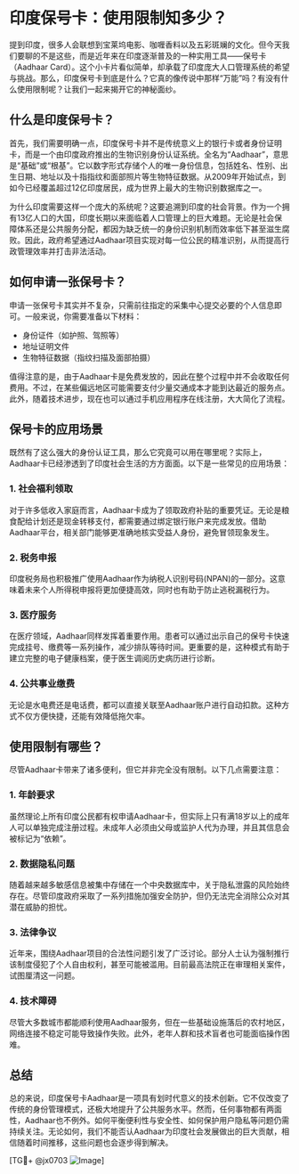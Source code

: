 # 印度保号卡：使用限制知多少？

提到印度，很多人会联想到宝莱坞电影、咖喱香料以及五彩斑斓的文化。但今天我们要聊的不是这些，而是近年来在印度逐渐普及的一种实用工具——保号卡（Aadhaar Card）。这个小卡片看似简单，却承载了印度庞大人口管理系统的希望与挑战。那么，印度保号卡到底是什么？它真的像传说中那样“万能”吗？有没有什么使用限制呢？让我们一起来揭开它的神秘面纱。

## 什么是印度保号卡？

首先，我们需要明确一点，印度保号卡并不是传统意义上的银行卡或者身份证明卡，而是一个由印度政府推出的生物识别身份认证系统。全名为“Aadhaar”，意思是“基础”或“根基”。它以数字形式存储个人的唯一身份信息，包括姓名、性别、出生日期、地址以及十指指纹和面部照片等生物特征数据。从2009年开始试点，到如今已经覆盖超过12亿印度居民，成为世界上最大的生物识别数据库之一。

为什么印度需要这样一个庞大的系统呢？这要追溯到印度的社会背景。作为一个拥有13亿人口的大国，印度长期以来面临着人口管理上的巨大难题。无论是社会保障体系还是公共服务分配，都因为缺乏统一的身份识别机制而效率低下甚至滋生腐败。因此，政府希望通过Aadhaar项目实现对每一位公民的精准识别，从而提高行政管理效率并打击非法活动。

## 如何申请一张保号卡？

申请一张保号卡其实并不复杂，只需前往指定的采集中心提交必要的个人信息即可。一般来说，你需要准备以下材料：

- 身份证件（如护照、驾照等）
- 地址证明文件
- 生物特征数据（指纹扫描及面部拍摄）

值得注意的是，由于Aadhaar卡是免费发放的，因此在整个过程中并不会收取任何费用。不过，在某些偏远地区可能需要支付少量交通成本才能到达最近的服务点。此外，随着技术进步，现在也可以通过手机应用程序在线注册，大大简化了流程。

## 保号卡的应用场景

既然有了这么强大的身份认证工具，那么它究竟可以用在哪里呢？实际上，Aadhaar卡已经渗透到了印度社会生活的方方面面。以下是一些常见的应用场景：

### 1. 社会福利领取
对于许多低收入家庭而言，Aadhaar卡成为了领取政府补贴的重要凭证。无论是粮食配给计划还是现金转移支付，都需要通过绑定银行账户来完成发放。借助Aadhaar平台，相关部门能够更准确地核实受益人身份，避免冒领现象发生。

### 2. 税务申报
印度税务局也积极推广使用Aadhaar作为纳税人识别号码(NPAN)的一部分。这意味着未来个人所得税申报将更加便捷高效，同时也有助于防止逃税漏税行为。

### 3. 医疗服务
在医疗领域，Aadhaar同样发挥着重要作用。患者可以通过出示自己的保号卡快速完成挂号、缴费等一系列操作，减少排队等待时间。更重要的是，这种模式有助于建立完整的电子健康档案，便于医生调阅历史病历进行诊断。

### 4. 公共事业缴费
无论是水电费还是电话费，都可以直接关联至Aadhaar账户进行自动扣款。这种方式不仅方便快捷，还能有效降低拖欠率。

## 使用限制有哪些？

尽管Aadhaar卡带来了诸多便利，但它并非完全没有限制。以下几点需要注意：

### 1. 年龄要求
虽然理论上所有印度公民都有权申请Aadhaar卡，但实际上只有满18岁以上的成年人可以单独完成注册过程。未成年人必须由父母或监护人代为办理，并且其信息会被标记为“依赖”。

### 2. 数据隐私问题
随着越来越多敏感信息被集中存储在一个中央数据库中，关于隐私泄露的风险始终存在。尽管印度政府采取了一系列措施加强安全防护，但仍无法完全消除公众对其潜在威胁的担忧。

### 3. 法律争议
近年来，围绕Aadhaar项目的合法性问题引发了广泛讨论。部分人士认为强制推行该制度侵犯了个人自由权利，甚至可能被滥用。目前最高法院正在审理相关案件，试图厘清这一问题。

### 4. 技术障碍
尽管大多数城市都能顺利使用Aadhaar服务，但在一些基础设施落后的农村地区，网络连接不稳定可能导致操作失败。此外，老年人群和技术盲者也可能面临操作困难。

## 总结

总的来说，印度保号卡Aadhaar是一项具有划时代意义的技术创新。它不仅改变了传统的身份管理模式，还极大地提升了公共服务水平。然而，任何事物都有两面性，Aadhaar也不例外。如何平衡便利性与安全性、如何保护用户隐私等问题仍需持续关注。无论如何，我们不能否认Aadhaar为印度社会发展做出的巨大贡献，相信随着时间推移，这些问题也会逐步得到解决。

[TG💪+ @jx0703 ![Image](https://github.com/user-attachments/assets/dbca1d08-cadb-493c-b0ec-ad6f7a83f270)]